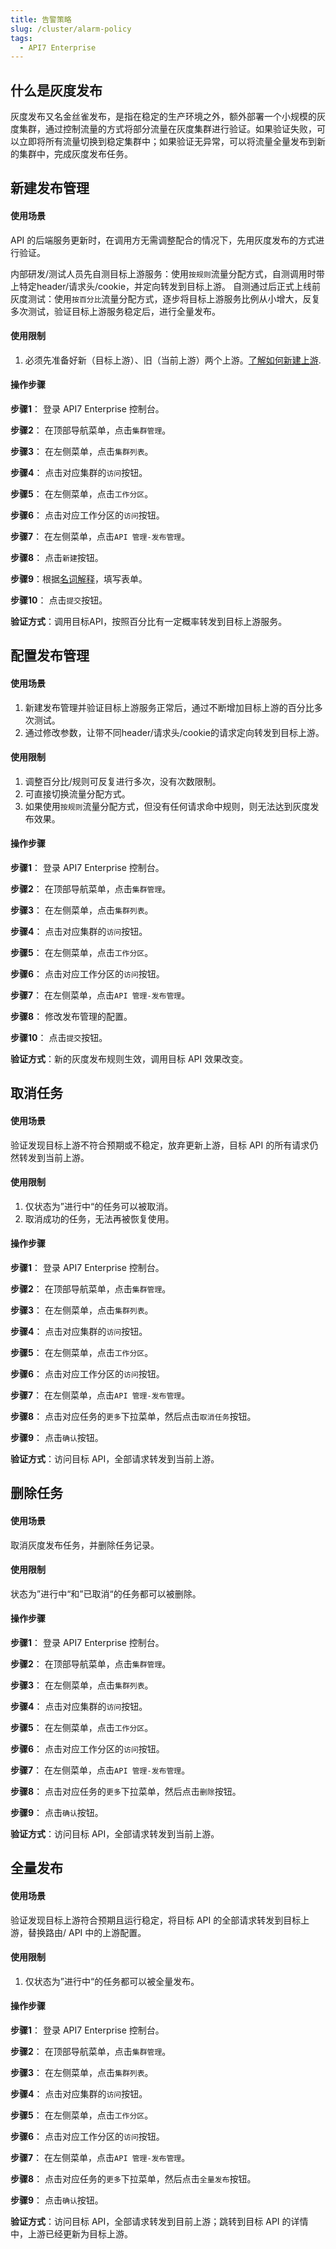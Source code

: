 ```yaml
---
title: 告警策略
slug: /cluster/alarm-policy
tags:
  - API7 Enterprise
---
```


## 什么是灰度发布

灰度发布又名金丝雀发布，是指在稳定的生产环境之外，额外部署一个小规模的灰度集群，通过控制流量的方式将部分流量在灰度集群进行验证。如果验证失败，可以立即将所有流量切换到稳定集群中；如果验证无异常，可以将流量全量发布到新的集群中，完成灰度发布任务。

## 新建发布管理
#### 使用场景

API 的后端服务更新时，在调用方无需调整配合的情况下，先用灰度发布的方式进行验证。

内部研发/测试人员先自测目标上游服务：使用`按规则`流量分配方式，自测调用时带上特定header/请求头/cookie，并定向转发到目标上游。
自测通过后正式上线前灰度测试：使用`按百分比`流量分配方式，逐步将目标上游服务比例从小增大，反复多次测试，验证目标上游服务稳定后，进行全量发布。

#### 使用限制

1. 必须先准备好新（目标上游）、旧（当前上游）两个上游。[了解如何新建上游](https://docs.apiseven.com/enterprise/cluster/upstream#%E6%96%B0%E5%BB%BA%E4%B8%8A%E6%B8%B8).

#### 操作步骤

**步骤1**： 登录 API7 Enterprise 控制台。

**步骤2**： 在顶部导航菜单，点击`集群管理`。

**步骤3**： 在左侧菜单，点击`集群列表`。

**步骤4**： 点击对应集群的`访问`按钮。

**步骤5**： 在左侧菜单，点击`工作分区`。

**步骤6**： 点击对应工作分区的`访问`按钮。

**步骤7**： 在左侧菜单，点击`API 管理-发布管理`。

**步骤8**： 点击`新建`按钮。

 **步骤9**：根据[名词解释](https://docs.apiseven.com/enterprise/background-information/glossary#%E4%B8%8A%E6%B8%B8)，填写表单。

**步骤10**： 点击`提交`按钮。

**验证方式**：调用目标API，按照百分比有一定概率转发到目标上游服务。

## 配置发布管理
#### 使用场景

1. 新建发布管理并验证目标上游服务正常后，通过不断增加目标上游的百分比多次测试。
2. 通过修改参数，让带不同header/请求头/cookie的请求定向转发到目标上游。

#### 使用限制

1. 调整百分比/规则可反复进行多次，没有次数限制。
2. 可直接切换流量分配方式。
3. 如果使用`按规则`流量分配方式，但没有任何请求命中规则，则无法达到灰度发布效果。

#### 操作步骤

**步骤1**： 登录 API7 Enterprise 控制台。

**步骤2**： 在顶部导航菜单，点击`集群管理`。

**步骤3**： 在左侧菜单，点击`集群列表`。

**步骤4**： 点击对应集群的`访问`按钮。

**步骤5**： 在左侧菜单，点击`工作分区`。

**步骤6**： 点击对应工作分区的`访问`按钮。

**步骤7**： 在左侧菜单，点击`API 管理-发布管理`。

**步骤8**： 修改发布管理的配置。

**步骤10**： 点击`提交`按钮。

**验证方式**：新的灰度发布规则生效，调用目标 API 效果改变。

## 取消任务
#### 使用场景

验证发现目标上游不符合预期或不稳定，放弃更新上游，目标 API 的所有请求仍然转发到当前上游。

#### 使用限制

1. 仅状态为”进行中“的任务可以被取消。
2. 取消成功的任务，无法再被恢复使用。

#### 操作步骤

**步骤1**： 登录 API7 Enterprise 控制台。

**步骤2**： 在顶部导航菜单，点击`集群管理`。

**步骤3**： 在左侧菜单，点击`集群列表`。

**步骤4**： 点击对应集群的`访问`按钮。

**步骤5**： 在左侧菜单，点击`工作分区`。

**步骤6**： 点击对应工作分区的`访问`按钮。

**步骤7**： 在左侧菜单，点击`API 管理-发布管理`。

**步骤8**： 点击对应任务的`更多`下拉菜单，然后点击`取消任务`按钮。

**步骤9**： 点击`确认`按钮。

**验证方式**：访问目标 API，全部请求转发到当前上游。

## 删除任务
#### 使用场景

取消灰度发布任务，并删除任务记录。

#### 使用限制

状态为”进行中“和”已取消“的任务都可以被删除。

#### 操作步骤

**步骤1**： 登录 API7 Enterprise 控制台。

**步骤2**： 在顶部导航菜单，点击`集群管理`。

**步骤3**： 在左侧菜单，点击`集群列表`。

**步骤4**： 点击对应集群的`访问`按钮。

**步骤5**： 在左侧菜单，点击`工作分区`。

**步骤6**： 点击对应工作分区的`访问`按钮。

**步骤7**： 在左侧菜单，点击`API 管理-发布管理`。

**步骤8**： 点击对应任务的`更多`下拉菜单，然后点击`删除`按钮。

**步骤9**： 点击`确认`按钮。

**验证方式**：访问目标 API，全部请求转发到当前上游。

## 全量发布
#### 使用场景

验证发现目标上游符合预期且运行稳定，将目标 API 的全部请求转发到目标上游，替换路由/ API 中的上游配置。

#### 使用限制

1. 仅状态为”进行中“的任务都可以被全量发布。

#### 操作步骤

**步骤1**： 登录 API7 Enterprise 控制台。

**步骤2**： 在顶部导航菜单，点击`集群管理`。

**步骤3**： 在左侧菜单，点击`集群列表`。

**步骤4**： 点击对应集群的`访问`按钮。

**步骤5**： 在左侧菜单，点击`工作分区`。

**步骤6**： 点击对应工作分区的`访问`按钮。

**步骤7**： 在左侧菜单，点击`API 管理-发布管理`。

**步骤8**： 点击对应任务的`更多`下拉菜单，然后点击`全量发布`按钮。

**步骤9**： 点击`确认`按钮。

**验证方式**：访问目标 API，全部请求转发到目前上游；跳转到目标 API 的详情中，上游已经更新为目标上游。

